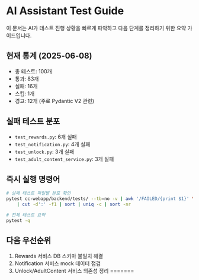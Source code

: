 
# AI Assistant Test Guide

이 문서는 AI가 테스트 진행 상황을 빠르게 파악하고 다음 단계를 정리하기 위한 요약 가이드입니다.

## 현재 통계 (2025-06-08)
- 총 테스트: 100개
- 통과: 83개
- 실패: 16개
- 스킵: 1개
- 경고: 12개 (주로 Pydantic V2 관련)

## 실패 테스트 분포
- `test_rewards.py`: 6개 실패
- `test_notification.py`: 4개 실패
- `test_unlock.py`: 3개 실패
- `test_adult_content_service.py`: 3개 실패

## 즉시 실행 명령어
```bash
# 실패 테스트 파일별 분포 확인
pytest cc-webapp/backend/tests/ --tb=no -v | awk '/FAILED/{print $1}' \
    | cut -d':' -f1 | sort | uniq -c | sort -nr

# 전체 테스트 요약
pytest -q
```

## 다음 우선순위
1. Rewards 서비스 DB 스키마 불일치 해결
2. Notification 서비스 mock 데이터 점검
3. Unlock/AdultContent 서비스 의존성 정리
=======
